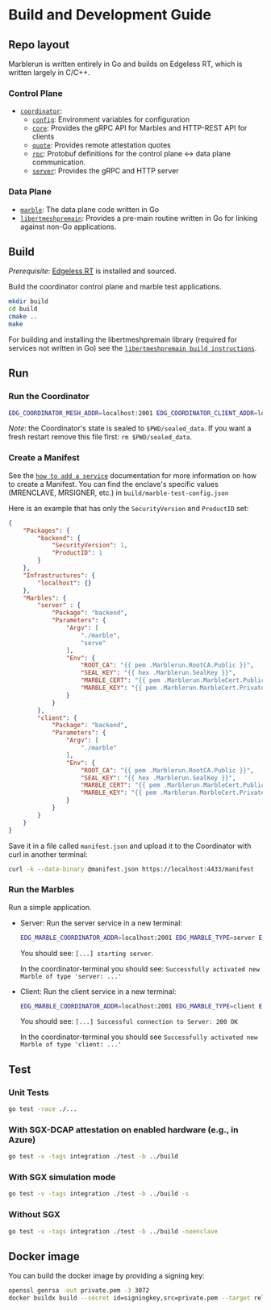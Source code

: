 
# Build and Development Guide

## Repo layout

Marblerun is written entirely in Go and builds on Edgeless RT, which is written largely in C/C++.

### Control Plane

* [`coordinator`](coordinator):
    * [`config`](coordinator/config): Environment variables for configuration
    * [`core`](coordinator/core): Provides the gRPC API for Marbles and HTTP-REST API for clients
    * [`quote`](coordinator/quote): Provides remote attestation quotes
    * [`rpc`](coordinator/rpc): Protobuf definitions for the control plane <-> data plane communication.
    * [`server`](coordinator/server): Provides the gRPC and HTTP server

### Data Plane

* [`marble`](marble): The data plane code written in Go
* [`libertmeshpremain`](libertmeshpremain): Provides a pre-main routine written in Go for linking against non-Go applications.

## Build

*Prerequisite*: [Edgeless RT](https://github.com/edgelesssys/edgelessrt) is installed and sourced.

Build the coordinator control plane and marble test applications.

```bash
mkdir build
cd build
cmake ..
make
```

For building and installing the libertmeshpremain library (required for services not written in Go) see the [`libertmeshpremain build instructions`](libertmeshpremain/README.md).

## Run

### Run the Coordinator

```bash
EDG_COORDINATOR_MESH_ADDR=localhost:2001 EDG_COORDINATOR_CLIENT_ADDR=localhost:4433 EDG_COORDINATOR_DNS_NAMES=localhost EDG_COORDINATOR_SEAL_DIR=$PWD OE_SIMULATION=1 erthost build/coordinator-enclave.signed
```

*Note*: the Coordinator's state is sealed to `$PWD/sealed_data`. If you want a fresh restart remove this file first: `rm $PWD/sealed_data`.

### Create a Manifest

See the [`how to add a service`](https://marblerun.sh/docs/tasks/add-service/) documentation for more information on how to create a Manifest.
You can find the enclave's specific values (MRENCLAVE, MRSIGNER, etc.) in `build/marble-test-config.json`

Here is an example that has only the `SecurityVersion` and `ProductID` set:

```json
{
	"Packages": {
		"backend": {
			"SecurityVersion": 1,
			"ProductID": 1
		}
	},
	"Infrastructures": {
		"localhost": {}
	},
	"Marbles": {
		"server" : {
			"Package": "backend",
			"Parameters": {
				"Argv": [
					"./marble",
					"serve"
				],
				"Env": {
					"ROOT_CA": "{{ pem .Marblerun.RootCA.Public }}",
					"SEAL_KEY": "{{ hex .Marblerun.SealKey }}",
					"MARBLE_CERT": "{{ pem .Marblerun.MarbleCert.Public }}",
					"MARBLE_KEY": "{{ pem .Marblerun.MarbleCert.Private }}"
				}
			}
		},
		"client": {
			"Package": "backend",
			"Parameters": {
				"Argv": [
					"./marble"
				],
				"Env": {
					"ROOT_CA": "{{ pem .Marblerun.RootCA.Public }}",
					"SEAL_KEY": "{{ hex .Marblerun.SealKey }}",
					"MARBLE_CERT": "{{ pem .Marblerun.MarbleCert.Public }}",
					"MARBLE_KEY": "{{ pem .Marblerun.MarbleCert.Private }}"
				}
			}
	    }
	}
}
```

Save it in a file called `manifest.json` and upload it to the Coordinator with curl in another terminal:

```bash
curl -k --data-binary @manifest.json https://localhost:4433/manifest
```

### Run the Marbles

Run a simple application.

* Server:
    Run the server service in a new terminal:

    ```bash
    EDG_MARBLE_COORDINATOR_ADDR=localhost:2001 EDG_MARBLE_TYPE=server EDG_MARBLE_UUID_FILE=$PWD/server_uuid EDG_MARBLE_DNS_NAMES=localhost EDG_TEST_ADDR=localhost:8001 OE_SIMULATION=1 erthost build/marble-test-enclave.signed
    ```

    You should see: `[...] starting server`.

    In the coordinator-terminal you should see: `Successfully activated new Marble of type 'server: ...'`

* Client:
    Run the client service in a new terminal:

    ```bash
    EDG_MARBLE_COORDINATOR_ADDR=localhost:2001 EDG_MARBLE_TYPE=client EDG_MARBLE_UUID_FILE=$PWD/client_uuid EDG_MARBLE_DNS_NAMES=localhost EDG_TEST_ADDR=localhost:8001 OE_SIMULATION=1 erthost build/marble-test-enclave.signed
    ```

    You should see: `[...] Successful connection to Server: 200 OK`

    In the coordinator-terminal you should see `Successfully activated new Marble of type 'client: ...'`

## Test

### Unit Tests

```bash
go test -race ./...
```

### With SGX-DCAP attestation on enabled hardware (e.g., in Azure)

```bash
go test -v -tags integration ./test -b ../build
```

### With SGX simulation mode

```bash
go test -v -tags integration ./test -b ../build -s
```

### Without SGX

```bash
go test -v -tags integration ./test -b ../build -noenclave
```

## Docker image

You can build the docker image by providing a signing key:

```bash
openssl genrsa -out private.pem -3 3072
docker buildx build --secret id=signingkey,src=private.pem --target release --tag ghcr.io/edgelesssys/coordinator .
```
